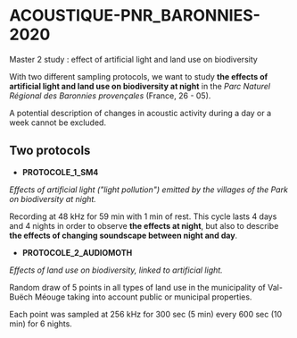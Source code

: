 # ACOUSTIQUE-PNR_BARONNIES-2020
Master 2 study : effect of artificial light and land use on biodiversity

With two different sampling protocols, we want to study **the effects of artificial light and land use on biodiversity at night** in the *Parc Naturel Régional des Baronnies provençales* (France, 26 - 05).

A potential description of changes in acoustic activity during a day or a week cannot be excluded.

## Two protocols ##

 - **PROTOCOLE_1_SM4**

*Effects of artificial light ("light pollution") emitted by the villages of the Park on biodiversity at night.*

Recording at 48 kHz for 59 min with 1 min of rest. This cycle lasts 4 days and 4 nights in order to observe **the effects at night**, but also to describe **the effects of changing soundscape between night and day**.

 - **PROTOCOLE_2_AUDIOMOTH**

*Effects of land use on biodiversity, linked to artificial light.*

Random draw of 5 points in all types of land use in the municipality of Val-Buëch Méouge taking into account public or municipal properties.

Each point was sampled at 256 kHz for 300 sec (5 min) every 600 sec (10 min) for 6 nights.
